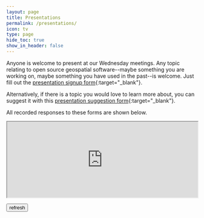 ```yaml
---
layout: page
title: Presentations
permalink: /presentations/
icon: tv
type: page
hide_toc: true
show_in_header: false
---
```


Anyone is welcome to present at our Wednesday meetings. Any topic relating to open source geospatial software--maybe something you are working on, maybe something you have used in the past--is welcome. Just fill out the [presentation signup form](https://forms.gle/dKjcLWRzbwkfYVFz9){:target="_blank"}.

Alternatively, if there is a topic you would love to learn more about, you can suggest it with this [presentation suggestion form](https://forms.gle/ycK9bXo1nc3MY1vE7){:target="_blank"}.

All recorded responses to these forms are shown below.

<iframe id="suggestion_form" src="https://docs.google.com/spreadsheets/d/e/2PACX-1vRs8NA7ke2yiwXr4NCaPCY0jEQxrky6eln5dsXkesk4C3zHE6obMfRXixnr3MsDUDuowSSX1Iu-o_EV/pubhtml?widget=true&amp;headers=false" width="100%" height="200px"></iframe>

<button id="refreshform" onClick="document.getElementById('suggestion_form').src = document.getElementById('suggestion_form').src;">refresh</button>
